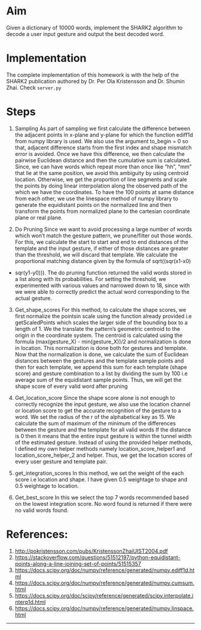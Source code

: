 # Aim
Given a dictionary of 10000 words, implement the SHARK2 algorithm to decode a user input gesture and output the best decoded word.


# Implementation
The complete implementation of this homework is with the help of the SHARK2 publication authored by Dr. Per Ola Kristensson and Dr. Shumin Zhai.
Check `server.py`

# Steps


1. Sampling
As part of sampling we first calculate the difference between the adjacent
points in x-plane and y-plane for which the function ediff1d from numpy library is
used. We also use the argument to_begin = 0 so that, adjacent difference starts from
the first index and shape mismatch error is avoided. Once we have this difference, we
then calculate the pairwise Euclidean distance and then the cumulative sum is
calculated. Since, we can have words which repeat more than once like “hh”, “mm” that lie at the
same position, we avoid this ambiguity by using centroid location. Otherwise, we get
the proportion of line segments and scale the points by doing linear interpolation
along the observed path of the which we have the coordinates. To have the 100 points
at same distance from each other, we use the linespace method of numpy library to
generate the equidistant points on the normalized line and then transform the points
from normalized plane to the cartesian coordinate plane or real plane.

2. Do Pruning
Since we want to avoid processing a large number of words which won’t
match the gesture pattern, we prune/filter out those words. For this, we calculate the
start to start and end to end distances of the template and the input gesture, if either
of those distances are greater than the threshold, we will discard that template. We
calculate the proportional matching distance given by the formula of sqrt((sqr(x1-x0)
+ sqr(y1-y0))). The do pruning function returned the valid words stored in a list along
with its probabilities. For setting the threshold, we experimented with various values
and narrowed down to 18, since with we were able to correctly predict the actual
word corresponding to the actual gesture.

3. Get_shape_scores
For this method, to calculate the shape scores, we first normalize
the pointsin scale using the function already provided i.e getScaledPoints which scales
the larger side of the bounding box to a length of 1. We the translate the pattern’s
geometric centroid to the origin in the coordinate system. The centroid is calculated
using the formula (max(gesture_X) - min(gesture_X))/2 and normalization is done in
location. This normalization is done both for gestures and template.
Now that the normalization is done, we calculate the sum of Euclidean distances
between the gestures and the template sample points and then for each template, we
append this sum for each template (shape score) and gesture combination to a list by
dividing the sum by 100 i.e average sum of the equidistant sample points. Thus, we
will get the shape score of every valid word after pruning

4. Get_location_score
Since the shape score alone is not enough to correctly recognize
the input gesture, we also use the location channel or location score to get the
accurate recognition of the gesture to a word. We set the radius of the r of the
alphabetical key as 15. We calculate the sum of maximum of the minimum of the
differences between the gesture and the template for all valid words If the distance is
0 then it means that the entire input gesture is within the tunnel width of the
estimated gesture. Instead of using the provided helper methods, I defined my own
helper methods namely location_score_helper1 and location_score_helper_2 and
helper. Thus, we get the location scores of every user gesture and template pair.

5. get_integration_scores
In this method, we set the weight of the each score i.e location and shape. I have given 0.5 weightage to shape and 0.5 weightage to location.

6. Get_best_score
In this we select the top 7 words recommended based on the lowest integration score. No word found is returned if there were no valid words found.


# References:

1. http://pokristensson.com/pubs/KristenssonZhaiUIST2004.pdf
2. https://stackoverflow.com/questions/51512197/python-equidistant-points-along-a-line-joining-set-of-points/51515357
3. https://docs.scipy.org/doc/numpy/reference/generated/numpy.ediff1d.html
4. https://docs.scipy.org/doc/numpy/reference/generated/numpy.cumsum.html
5. https://docs.scipy.org/doc/scipy/reference/generated/scipy.interpolate.interp1d.html
6. https://docs.scipy.org/doc/numpy/reference/generated/numpy.linspace.html
*********************************************************************************************************************

